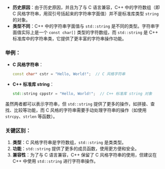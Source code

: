 

- **历史原因**：由于历史原因，并且为了与 C 语言兼容，C++ 中的字符数组（即 C 风格字符串，用双引号括起来的字符串字面值）并不是标准库类型 `string` 的对象。
- **类型不同**：C++ 中的字符串字面值与 `std::string` 是不同的类型。字符串字面值实际上是一个 `const char[]` 类型的字符数组，而 `std::string` 是 C++ 标准库中的字符串类，它提供了更丰富的字符串操作功能。

### 举例：

- **C 风格字符串**：
  ```cpp
  const char* cstr = "Hello, World!";  // C 风格字符串
  ```

- **C++ 标准库 string**：
  ```cpp
  std::string cppstr = "Hello, World!";  // C++ 标准库 string 对象
  ```

虽然两者都可以表示字符串，但 `std::string` 提供了更多的操作，如拼接、查找、比较等功能，而 C 风格的字符串需要手动处理字符串的操作（如使用 `strcpy`、`strlen` 等函数）。

### 关键区别：
1. **类型**：C 风格字符串是字符数组，`std::string` 是类类型。
2. **功能**：`std::string` 提供了更多的成员函数，使用更方便和安全。
3. **兼容性**：为了与 C 语言兼容，C++ 保留了 C 风格字符串的使用，但建议在 C++ 中使用 `std::string` 进行字符串操作。
